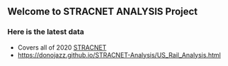 ## Welcome to STRACNET ANALYSIS Project

### Here is the latest data 

- Covers all of 2020 [STRACNET](https://donojazz.github.io/STRACNET-Analysis/US_Rail_Analysis.html)
- https://donojazz.github.io/STRACNET-Analysis/US_Rail_Analysis.html


